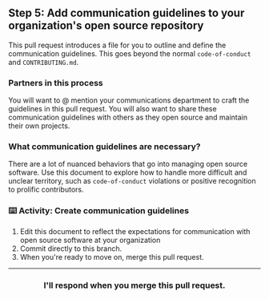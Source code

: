 ## Step 5: Add communication guidelines to your organization's open source repository

This pull request introduces a file for you to outline and define the communication guidelines. This goes beyond the normal `code-of-conduct` and `CONTRIBUTING.md`.

### Partners in this process

You will want to @ mention your communications department to craft the guidelines in this pull request. You will also want to share these communication guidelines with others as they open source and maintain their own projects.

### What communication guidelines are necessary?
There are a lot of nuanced behaviors that go into managing open source software. Use this document to explore how to handle more difficult and unclear territory, such as `code-of-conduct` violations or positive recognition to prolific contributors.

### :keyboard: Activity: Create communication guidelines
1. Edit this document to reflect the expectations for communication with open source software at your organization
2. Commit directly to this branch.
3. When you're ready to move on, merge this pull request.

<hr>
<h3 align="center">I'll respond when you merge this pull request.</h3>